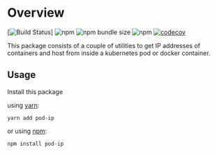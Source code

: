 # Overview

[![Build Status](https://github.com/RABC-Group/pod-ip/actions/workflows/node.yml/badge.svg)]
![npm](https://img.shields.io/npm/v/pod-ip)
![npm bundle size](https://img.shields.io/bundlephobia/minzip/pod-ip)
![npm](https://img.shields.io/npm/dm/pod-ip)
[![codecov](https://codecov.io/gh/RABC-Group/pod-ip/branch/main/graph/badge.svg)](https://codecov.io/gh/RABC-Group/pod-ip)

This package consists of a couple of utilities to get IP addresses of containers and host from inside a kubernetes pod or docker container.

## Usage

Install this package

using [yarn](https://classic.yarnpkg.com/en/):

```
yarn add pod-ip
```

or using [npm](https://www.npmjs.com/):

```
npm install pod-ip
```

